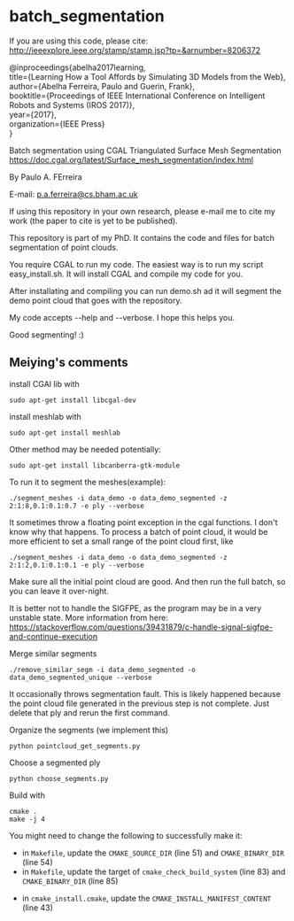 # batch_segmentation


If you are using this code, please cite: http://ieeexplore.ieee.org/stamp/stamp.jsp?tp=&arnumber=8206372

@inproceedings{abelha2017learning, \
    title={Learning How a Tool Affords by Simulating 3D Models from the Web}, \
    author={Abelha Ferreira, Paulo and Guerin, Frank}, \
    booktitle={Proceedings of IEEE International Conference on Intelligent Robots and Systems (IROS 2017)}, \
    year={2017}, \
    organization={IEEE Press} \
}

Batch segmentation using CGAL Triangulated Surface Mesh Segmentation
https://doc.cgal.org/latest/Surface_mesh_segmentation/index.html

By Paulo A. FErreira

E-mail: p.a.ferreira@cs.bham.ac.uk

If using this repository in your own research, please e-mail me to cite my work (the paper to cite is yet to be published).

This repository is part of my PhD. It contains the code and files for batch segmentation of point clouds.

You require CGAL to run my code.
The easiest way is to run my script easy_install.sh. It will install CGAL and compile my code for you.

After installating and compiling you can run demo.sh ad it will segment the demo point cloud that goes with the repository.

My code accepts --help and --verbose. I hope this helps you.


Good segmenting! :) 


## Meiying's comments

install CGAl lib with
```
sudo apt-get install libcgal-dev

```

install meshlab with

```
sudo apt-get install meshlab
```

Other method may be needed potentially:

```
sudo apt-get install libcanberra-gtk-module
```

To run it to segment the meshes(example):
```
./segment_meshes -i data_demo -o data_demo_segmented -z 2:1:8,0.1:0.1:0.7 -e ply --verbose
```
It sometimes throw a floating point exception in the cgal functions. I don't know why that happens. To process a batch of point cloud, it would be more efficient to set a small range of the point cloud first, like
```
./segment_meshes -i data_demo -o data_demo_segmented -z 2:1:2,0.1:0.1:0.1 -e ply --verbose
```
Make sure all the initial point cloud are good. And then run the full batch, so you can leave it over-night.

It is better not to handle the SIGFPE, as the program may be in a very unstable state. More information from here: <https://stackoverflow.com/questions/39431879/c-handle-signal-sigfpe-and-continue-execution>

Merge similar segments
```
./remove_similar_segm -i data_demo_segmented -o data_demo_segmented_unique --verbose
```
It occasionally throws segmentation fault. This is likely happened because the point cloud file generated in the previous step is not complete. Just delete that ply and rerun the first command.

Organize the segments (we implement this)
```
python pointcloud_get_segments.py
```

Choose a segmented ply
```
python choose_segments.py
```

Build with 
```
cmake .
make -j 4
```

You might need to change the following to successfully make it:
- in `Makefile`, update the `CMAKE_SOURCE_DIR` (line 51) and `CMAKE_BINARY_DIR` (line 54)
- in `Makefile`, update the target of `cmake_check_build_system` (line 83) and `CMAKE_BINARY_DIR` (line 85)
<!-- - in `CMakeCache.txt`, update the `segmentation_BINARY_DIR` (line 190) and `segmentation_SOURCE_DIR` (line 193)
- in `CMakeCache.txt`, update the `CMAKE_CACHEFILE_DIR` (line 212)
- in `CMakeCache.txt`, update the `CMAKE_HOME_DIRECTORY` (line 277) -->
- in `cmake_install.cmake`, update the `CMAKE_INSTALL_MANIFEST_CONTENT` (line 43)